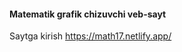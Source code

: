 <h4>Matematik grafik chizuvchi veb-sayt</h4>
Saytga kirish <a href="https://math17.netlify.app/">https://math17.netlify.app/</a>
